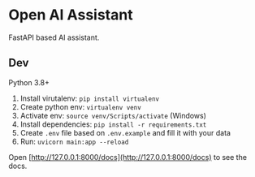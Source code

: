 # Open AI Assistant

FastAPI based AI assistant.

## Dev

Python 3.8+

1. Install virutalenv: `pip install virtualenv`
2. Create python env: `virtualenv venv`
3. Activate env: `source venv/Scripts/activate` (Windows)
4. Install dependencies: `pip install -r requirements.txt`
5. Create `.env` file based on `.env.example` and fill it with your data
6. Run: `uvicorn main:app --reload`

Open [http://127.0.0.1:8000/docs](http://127.0.0.1:8000/docs) to see the docs.
